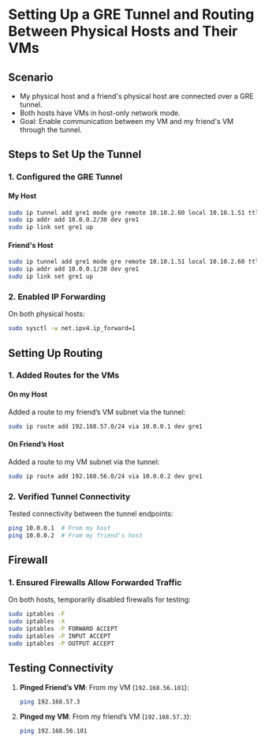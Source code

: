 # Setting Up a GRE Tunnel and Routing Between Physical Hosts and Their VMs

## Scenario
- My physical host and a friend's physical host are connected over a GRE tunnel.
- Both hosts have VMs in host-only network mode.
- Goal: Enable communication between my VM and my friend's VM through the tunnel.

## Steps to Set Up the Tunnel

### **1. Configured the GRE Tunnel**

#### **My Host**
```bash
sudo ip tunnel add gre1 mode gre remote 10.10.2.60 local 10.10.1.51 ttl 255
sudo ip addr add 10.0.0.2/30 dev gre1
sudo ip link set gre1 up
```

#### **Friend's Host**
```bash
sudo ip tunnel add gre1 mode gre remote 10.10.1.51 local 10.10.2.60 ttl 255
sudo ip addr add 10.0.0.1/30 dev gre1
sudo ip link set gre1 up
```

### **2. Enabled IP Forwarding**
On both physical hosts:

```bash
sudo sysctl -w net.ipv4.ip_forward=1
```
## Setting Up Routing

### **1. Added Routes for the VMs**

#### **On my Host**
Added a route to my friend’s VM subnet via the tunnel:

```bash
sudo ip route add 192.168.57.0/24 via 10.0.0.1 dev gre1
```

#### **On Friend’s Host**
Added a route to my VM subnet via the tunnel:

```bash
sudo ip route add 192.168.56.0/24 via 10.0.0.2 dev gre1
```

### **2. Verified Tunnel Connectivity**
Tested connectivity between the tunnel endpoints:

```bash
ping 10.0.0.1  # From my host
ping 10.0.0.2  # From my friend's host
```

## Firewall 

### **1. Ensured Firewalls Allow Forwarded Traffic**
On both hosts, temporarily disabled firewalls for testing:

```bash
sudo iptables -F
sudo iptables -X
sudo iptables -P FORWARD ACCEPT
sudo iptables -P INPUT ACCEPT
sudo iptables -P OUTPUT ACCEPT
```

## Testing Connectivity

1. **Pinged Friend’s VM**:
   From my VM (`192.168.56.101`):

   ```bash
   ping 192.168.57.3
   ```

2. **Pinged my VM**:
   From my friend’s VM (`192.168.57.3`):

   ```bash
   ping 192.168.56.101
   ```

